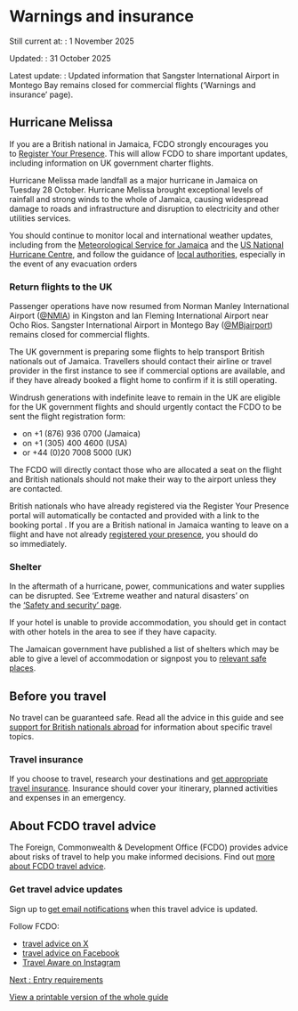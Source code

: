# Warnings and insurance

Still current at:
:   1 November 2025

Updated:
:   31 October 2025

Latest update:
:   Updated information that Sangster International Airport in Montego Bay remains closed for commercial flights (‘Warnings and insurance’ page).

## Hurricane Melissa

If you are a British national in Jamaica, FCDO strongly encourages you to [Register Your Presence](https://www.register.service.csd.fcdo.gov.uk/jamaica-20251028/tell-the-uk-government-youre-in-jamaica). This will allow FCDO to share important updates, including information on UK government charter flights.

Hurricane Melissa made landfall as a major hurricane in Jamaica on Tuesday 28 October. Hurricane Melissa brought exceptional levels of rainfall and strong winds to the whole of Jamaica, causing widespread damage to roads and infrastructure and disruption to electricity and other utilities services.

You should continue to monitor local and international weather updates, including from the [Meteorological Service for Jamaica](https://metservice.gov.jm/) and the [US National Hurricane Centre](https://www.nhc.noaa.gov/), and follow the guidance of [local authorities](https://jis.gov.jm/news/), especially in the event of any evacuation orders

### Return flights to the UK

Passenger operations have now resumed from Norman Manley International Airport ([@NMIA](https://x.com/NMIA_Airport?t=YwsCRXzhGRoDxM-jVJJenA&s=08)) in Kingston and Ian Fleming International Airport near Ocho Rios. Sangster International Airport in Montego Bay ([@MBjairport](https://x.com/MBJAIRPORT?ref_src=twsrc%5Egoogle%7Ctwcamp%5Eserp%7Ctwgr%5Eauthor)) remains closed for commercial flights.

The UK government is preparing some flights to help transport British nationals out of Jamaica. Travellers should contact their airline or travel provider in the first instance to see if commercial options are available, and if they have already booked a flight home to confirm if it is still operating.

Windrush generations with indefinite leave to remain in the UK are eligible for the UK government flights and should urgently contact the FCDO to be sent the flight registration form:

* on +1 (876) 936 0700 (Jamaica)
* on +1 (305) 400 4600 (USA)
* or +44 (0)20 7008 5000 (UK)

The FCDO will directly contact those who are allocated a seat on the flight and British nationals should not make their way to the airport unless they are contacted.

British nationals who have already registered via the Register Your Presence portal will automatically be contacted and provided with a link to the booking portal . If you are a British national in Jamaica wanting to leave on a flight and have not already [registered your presence](https://www.register.service.csd.fcdo.gov.uk/jamaica-20251028/tell-the-uk-government-youre-in-jamaica), you should do so immediately.

### Shelter

In the aftermath of a hurricane, power, communications and water supplies can be disrupted. See ‘Extreme weather and natural disasters’ on the [‘Safety and security’ page](https://www.gov.uk/foreign-travel-advice/jamaica/safety-and-security).

If your hotel is unable to provide accommodation, you should get in contact with other hotels in the area to see if they have capacity.

The Jamaican government have published a list of shelters which may be able to give a level of accommodation or signpost you to [relevant safe places](https://www.odpem.org.jm/shelters/?shelter_parish_field=st.+james#).

## Before you travel

No travel can be guaranteed safe. Read all the advice in this guide and see [support for British nationals abroad](https://www.gov.uk/government/collections/support-for-british-nationals-abroad) for information about specific travel topics.

### Travel insurance

If you choose to travel, research your destinations and [get appropriate travel insurance](https://www.gov.uk/guidance/foreign-travel-insurance). Insurance should cover your itinerary, planned activities and expenses in an emergency.

## About FCDO travel advice

The Foreign, Commonwealth & Development Office (FCDO) provides advice about risks of travel to help you make informed decisions. Find out [more about FCDO travel advice](https://www.gov.uk/guidance/about-foreign-commonwealth-development-office-travel-advice).

### Get travel advice updates

Sign up to [get email notifications](https://www.gov.uk/foreign-travel-advice/jamaica/email-signup) when this travel advice is updated.

Follow FCDO:

* [travel advice on X](https://x.com/fcdotravelgovuk)
* [travel advice on Facebook](https://www.facebook.com/FCDOTravel/)
* [Travel Aware on Instagram](https://www.instagram.com/accounts/login/?next=https%3A%2F%2Fwww.instagram.com%2Ftravelaware%2F&is_from_rle)

[Next
:
Entry requirements](/foreign-travel-advice/jamaica/entry-requirements)

[View a printable version of the whole guide](/foreign-travel-advice/jamaica/print)